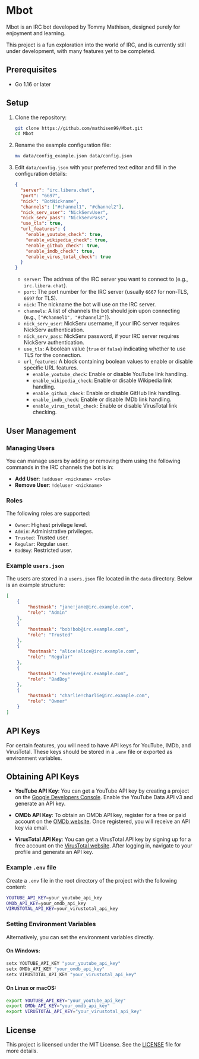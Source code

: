 # Mbot

Mbot is an IRC bot developed by Tommy Mathisen, designed purely for enjoyment and learning.

This project is a fun exploration into the world of IRC, and is currently still under development, with many features yet to be completed.

## Prerequisites

- Go 1.16 or later

## Setup

1. Clone the repository:
    ```sh
    git clone https://github.com/mathisen99/Mbot.git
    cd Mbot
    ```

2. Rename the example configuration file:
    ```sh
    mv data/config_example.json data/config.json
    ```

3. Edit `data/config.json` with your preferred text editor and fill in the configuration details:
    ```json
    {
      "server": "irc.libera.chat",
      "port": "6697",
      "nick": "BotNickname",
      "channels": ["#channel1", "#channel2"],
      "nick_serv_user": "NickServUser",
      "nick_serv_pass": "NickServPass",
      "use_tls": true,
      "url_features": {
        "enable_youtube_check": true,
        "enable_wikipedia_check": true,
        "enable_github_check": true,
        "enable_imdb_check": true,
        "enable_virus_total_check": true
      }
    }
    ```

    - `server`: The address of the IRC server you want to connect to (e.g., `irc.libera.chat`).
    - `port`: The port number for the IRC server (usually `6667` for non-TLS, `6697` for TLS).
    - `nick`: The nickname the bot will use on the IRC server.
    - `channels`: A list of channels the bot should join upon connecting (e.g., `["#channel1", "#channel2"]`).
    - `nick_serv_user`: NickServ username, if your IRC server requires NickServ authentication.
    - `nick_serv_pass`: NickServ password, if your IRC server requires NickServ authentication.
    - `use_tls`: A boolean value (`true` or `false`) indicating whether to use TLS for the connection.
    - `url_features`: A block containing boolean values to enable or disable specific URL features.
        - `enable_youtube_check`: Enable or disable YouTube link handling.
        - `enable_wikipedia_check`: Enable or disable Wikipedia link handling.
        - `enable_github_check`: Enable or disable GitHub link handling.
        - `enable_imdb_check`: Enable or disable IMDb link handling.
        - `enable_virus_total_check`: Enable or disable VirusTotal link checking.

## User Management

### Managing Users

You can manage users by adding or removing them using the following commands in the IRC channels the bot is in:

- **Add User**: `!adduser <nickname> <role>`
- **Remove User**: `!deluser <nickname>`

### Roles

The following roles are supported:

- `Owner`: Highest privilege level.
- `Admin`: Administrative privileges.
- `Trusted`: Trusted user.
- `Regular`: Regular user.
- `BadBoy`: Restricted user.

### Example `users.json`

The users are stored in a `users.json` file located in the `data` directory. Below is an example structure:

```json
[
    {
        "hostmask": "jane!jane@irc.example.com",
        "role": "Admin"
    },
    {
        "hostmask": "bob!bob@irc.example.com",
        "role": "Trusted"
    },
    {
        "hostmask": "alice!alice@irc.example.com",
        "role": "Regular"
    },
    {
        "hostmask": "eve!eve@irc.example.com",
        "role": "BadBoy"
    },
    {
        "hostmask": "charlie!charlie@irc.example.com",
        "role": "Owner"
    }
]
```

## API Keys

For certain features, you will need to have API keys for YouTube, IMDb, and VirusTotal. These keys should be stored in a `.env` file or exported as environment variables.

## Obtaining API Keys

- **YouTube API Key**: You can get a YouTube API key by creating a project on the [Google Developers Console](https://console.developers.google.com/). Enable the YouTube Data API v3 and generate an API key.

- **OMDb API Key**: To obtain an OMDb API key, register for a free or paid account on the [OMDb website](https://www.omdbapi.com/apikey.aspx). Once registered, you will receive an API key via email.

- **VirusTotal API Key**: You can get a VirusTotal API key by signing up for a free account on the [VirusTotal website](https://www.virustotal.com/). After logging in, navigate to your profile and generate an API key.

### Example `.env` file

Create a `.env` file in the root directory of the project with the following content:

```sh
YOUTUBE_API_KEY=your_youtube_api_key
OMDb_API_KEY=your_omdb_api_key
VIRUSTOTAL_API_KEY=your_virustotal_api_key
```

### Setting Environment Variables

Alternatively, you can set the environment variables directly.

#### On Windows:

```sh
setx YOUTUBE_API_KEY "your_youtube_api_key"
setx OMDb_API_KEY "your_omdb_api_key"
setx VIRUSTOTAL_API_KEY "your_virustotal_api_key"
```

#### On Linux or macOS:

```bash
export YOUTUBE_API_KEY="your_youtube_api_key"
export OMDb_API_KEY="your_omdb_api_key"
export VIRUSTOTAL_API_KEY="your_virustotal_api_key"
```

## License

This project is licensed under the MIT License. See the [LICENSE](./LICENSE) file for more details.
